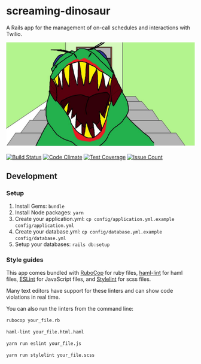# screaming-dinosaur

A Rails app for the management of on-call schedules and interactions with Twilio.

![screaming dinosaur](app/assets/images/screaming_dinosaur.jpg)

[![Build Status](https://travis-ci.org/umts/screaming-dinosaur.svg?branch=master)](https://travis-ci.org/umts/screaming-dinosaur)
[![Code Climate](https://codeclimate.com/github/umts/screaming-dinosaur/badges/gpa.svg)](https://codeclimate.com/github/umts/screaming-dinosaur)
[![Test Coverage](https://codeclimate.com/github/umts/screaming-dinosaur/badges/coverage.svg)](https://codeclimate.com/github/umts/screaming-dinosaur/coverage)
[![Issue Count](https://codeclimate.com/github/umts/screaming-dinosaur/badges/issue_count.svg)](https://codeclimate.com/github/umts/screaming-dinosaur)

## Development

### Setup
1. Install Gems: `bundle`
2. Install Node packages: `yarn`
3. Create your application.yml: `cp config/application.yml.example config/application.yml`
4. Create your database.yml: `cp config/database.yml.example config/database.yml`
5. Setup your databases: `rails db:setup`

### Style guides

This app comes bundled with [RuboCop](https://github.com/rubocop/rubocop) for ruby files,
[haml-lint](https://github.com/sds/haml-lint) for haml files, [ESLint](https://eslint.org/) for JavaScript files,
and [Stylelint](https://github.com/stylelint/stylelint) for scss files.

Many text editors have support for these linters and can show code violations in real time.

You can also run the linters from the command line:

```bash
rubocop your_file.rb
```
```bash
haml-lint your_file.html.haml
```
```bash
yarn run eslint your_file.js
```
```bash
yarn run stylelint your_file.scss
```

